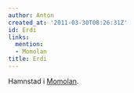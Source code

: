 ```yaml
---
author: Anton
created_at: '2011-03-30T08:26:31Z'
id: Erdi
links:
  mention:
  - Momolan
title: Erdi
---
```


Hamnstad i [Momolan].

  [Momolan]: Momolan
